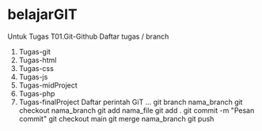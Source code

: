 # belajarGIT
Untuk Tugas T01.Git-Github
Daftar tugas / branch
1. Tugas-git
2. Tugas-html
3. Tugas-css
4. Tugas-js
5. Tugas-midProject
6. Tugas-php
7. Tugas-finalProject
Daftar perintah GiT
…
git branch nama_branch
git checkout nama_branch
git add nama_file
git add .
git commit -m "Pesan commit"
git checkout main
git merge nama_branch
git push
